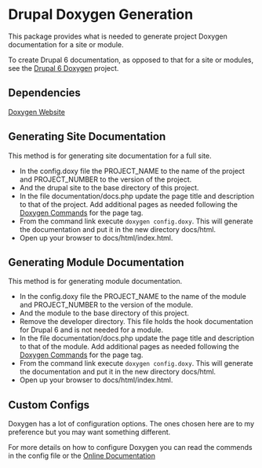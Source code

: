 # Drupal Doxygen Generation

This package provides what is needed to generate project Doxygen documentation for a site or module.

To create Drupal 6 documentation, as opposed to that for a site or modules, see the [Drupal 6 Doxygen](http://github.com/mattfarina/drupal-6-doxygen) project.

## Dependencies

[Doxygen Website](http://www.stack.nl/~dimitri/doxygen)

## Generating Site Documentation

This method is for generating site documentation for a full site.

 * In the config.doxy file the PROJECT_NAME to the name of the project and PROJECT_NUMBER to the
   version of the project.
 * And the drupal site to the base directory of this project.
 * In the file documentation/docs.php update the page title and description to that of the project.
   Add additional pages as needed following the [Doxygen Commands](http://www.stack.nl/~dimitri/doxygen/commands.html) for the page tag.
 * From the command link execute `doxygen config.doxy`. This will generate the documentation and put it in the new directory docs/html.
 * Open up your browser to docs/html/index.html.

## Generating Module Documentation

This method is for generating module documentation. 

 * In the config.doxy file the PROJECT_NAME to the name of the module and PROJECT_NUMBER to the
   version of the module.
 * And the module to the base directory of this project.
 * Remove the developer directory. This file holds the hook documentation for Drupal 6 and is not
   needed for a module.
 * In the file documentation/docs.php update the page title and description to that of the module.
   Add additional pages as needed following the [Doxygen Commands](http://www.stack.nl/~dimitri/doxygen/commands.html) for the page tag.
 * From the command link execute `doxygen config.doxy`. This will generate the documentation and put it in the new directory docs/html.
 * Open up your browser to docs/html/index.html.

## Custom Configs

Doxygen has a lot of configuration options. The ones chosen here are to my preference but you may want something different.

For more details on how to configure Doxygen you can read the commends in the config file or the [Online Documentation](http://www.stack.nl/~dimitri/doxygen/config.html)
